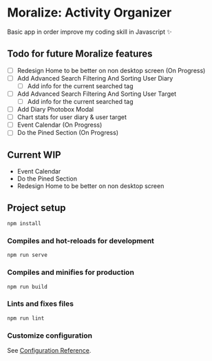 # Moralize: Activity Organizer

Basic app in order improve my coding skill in Javascript ✨

## Todo for future Moralize features

- [ ] Redesign Home to be better on non desktop screen (On Progress)
- [ ] Add Advanced Search Filtering And Sorting User Diary
  - [ ] Add info for the current searched tag
- [ ] Add Advanced Search Filtering And Sorting User Target
  - [ ] Add info for the current searched tag
- [ ] Add Diary Photobox Modal
- [ ] Chart stats for user diary & user target
- [ ] Event Calendar (On Progress)
- [ ] Do the Pined Section (On Progress)

## Current WIP
- Event Calendar
- Do the Pined Section
- Redesign Home to be better on non desktop screen 


## Project setup

```
npm install
```

### Compiles and hot-reloads for development

```
npm run serve
```

### Compiles and minifies for production

```
npm run build
```

### Lints and fixes files

```
npm run lint
```

### Customize configuration

See [Configuration Reference](https://cli.vuejs.org/config/).
